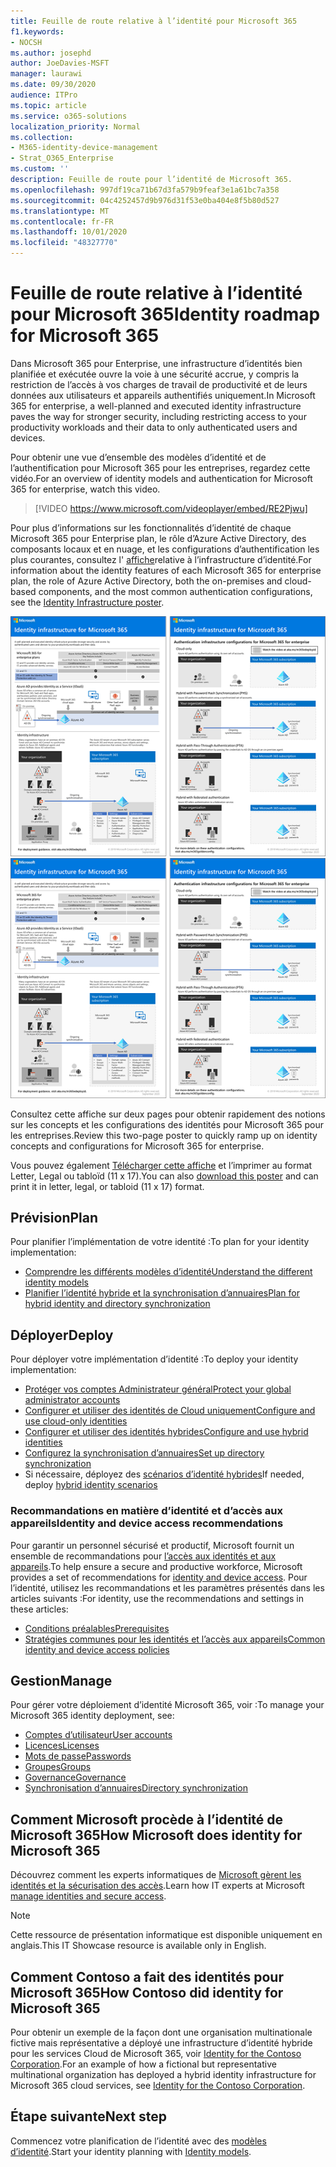```yaml
---
title: Feuille de route relative à l’identité pour Microsoft 365
f1.keywords:
- NOCSH
ms.author: josephd
author: JoeDavies-MSFT
manager: laurawi
ms.date: 09/30/2020
audience: ITPro
ms.topic: article
ms.service: o365-solutions
localization_priority: Normal
ms.collection:
- M365-identity-device-management
- Strat_O365_Enterprise
ms.custom: ''
description: Feuille de route pour l’identité de Microsoft 365.
ms.openlocfilehash: 997df19ca71b67d3fa579b9feaf3e1a61bc7a358
ms.sourcegitcommit: 04c4252457d9b976d31f53e0ba404e8f5b80d527
ms.translationtype: MT
ms.contentlocale: fr-FR
ms.lasthandoff: 10/01/2020
ms.locfileid: "48327770"
---
```

# <a name="identity-roadmap-for-microsoft-365"></a><span data-ttu-id="b3eb5-103">Feuille de route relative à l’identité pour Microsoft 365</span><span class="sxs-lookup"><span data-stu-id="b3eb5-103">Identity roadmap for Microsoft 365</span></span>

<span data-ttu-id="b3eb5-104">Dans Microsoft 365 pour Enterprise, une infrastructure d’identités bien planifiée et exécutée ouvre la voie à une sécurité accrue, y compris la restriction de l’accès à vos charges de travail de productivité et de leurs données aux utilisateurs et appareils authentifiés uniquement.</span><span class="sxs-lookup"><span data-stu-id="b3eb5-104">In Microsoft 365 for enterprise, a well-planned and executed identity infrastructure paves the way for stronger security, including restricting access to your productivity workloads and their data to only authenticated users and devices.</span></span>

<span data-ttu-id="b3eb5-105">Pour obtenir une vue d’ensemble des modèles d’identité et de l’authentification pour Microsoft 365 pour les entreprises, regardez cette vidéo.</span><span class="sxs-lookup"><span data-stu-id="b3eb5-105">For an overview of identity models and authentication for Microsoft 365 for enterprise, watch this video.</span></span>

<span data-ttu-id="b3eb5-106"><p> </p></span><span class="sxs-lookup"><span data-stu-id="b3eb5-106"><p> </p></span></span>

> [!VIDEO https://www.microsoft.com/videoplayer/embed/RE2Pjwu]

<span data-ttu-id="b3eb5-107">Pour plus d’informations sur les fonctionnalités d’identité de chaque Microsoft 365 pour Enterprise plan, le rôle d’Azure Active Directory, des composants locaux et en nuage, et les configurations d’authentification les plus courantes, consultez l' [affiche](../downloads/m365e-identity-infra.pdf)relative à l’infrastructure d’identité.</span><span class="sxs-lookup"><span data-stu-id="b3eb5-107">For information about the identity features of each Microsoft 365 for enterprise plan, the role of Azure Active Directory, both the on-premises and cloud-based components, and the most common authentication configurations, see the [Identity Infrastructure poster](../downloads/m365e-identity-infra.pdf).</span></span>

<span data-ttu-id="b3eb5-108">[![Affiche Infrastructure d’identités](../downloads/m365e-identity-infra.png)](../downloads/m365e-identity-infra.pdf)</span><span class="sxs-lookup"><span data-stu-id="b3eb5-108">[![The Identity Infrastructure poster](../downloads/m365e-identity-infra.png)](../downloads/m365e-identity-infra.pdf)</span></span>

<span data-ttu-id="b3eb5-109">Consultez cette affiche sur deux pages pour obtenir rapidement des notions sur les concepts et les configurations des identités pour Microsoft 365 pour les entreprises.</span><span class="sxs-lookup"><span data-stu-id="b3eb5-109">Review this two-page poster to quickly ramp up on identity concepts and configurations for Microsoft 365 for enterprise.</span></span>

<span data-ttu-id="b3eb5-110">Vous pouvez également [Télécharger cette affiche](https://github.com/MicrosoftDocs/microsoft-365-docs/raw/public/microsoft-365/downloads/m365e-identity-infra.pdf) et l’imprimer au format Letter, Legal ou tabloïd (11 x 17).</span><span class="sxs-lookup"><span data-stu-id="b3eb5-110">You can also [download this poster](https://github.com/MicrosoftDocs/microsoft-365-docs/raw/public/microsoft-365/downloads/m365e-identity-infra.pdf) and can print it in letter, legal, or tabloid (11 x 17) format.</span></span>

## <a name="plan"></a><span data-ttu-id="b3eb5-111">Prévision</span><span class="sxs-lookup"><span data-stu-id="b3eb5-111">Plan</span></span>

<span data-ttu-id="b3eb5-112">Pour planifier l’implémentation de votre identité :</span><span class="sxs-lookup"><span data-stu-id="b3eb5-112">To plan for your identity implementation:</span></span>

- [<span data-ttu-id="b3eb5-113">Comprendre les différents modèles d’identité</span><span class="sxs-lookup"><span data-stu-id="b3eb5-113">Understand the different identity models</span></span>](about-microsoft-365-identity.md)
- [<span data-ttu-id="b3eb5-114">Planifier l’identité hybride et la synchronisation d’annuaires</span><span class="sxs-lookup"><span data-stu-id="b3eb5-114">Plan for hybrid identity and directory synchronization</span></span>](plan-for-directory-synchronization.md)

## <a name="deploy"></a><span data-ttu-id="b3eb5-115">Déployer</span><span class="sxs-lookup"><span data-stu-id="b3eb5-115">Deploy</span></span>

<span data-ttu-id="b3eb5-116">Pour déployer votre implémentation d’identité :</span><span class="sxs-lookup"><span data-stu-id="b3eb5-116">To deploy your identity implementation:</span></span>

- [<span data-ttu-id="b3eb5-117">Protéger vos comptes Administrateur général</span><span class="sxs-lookup"><span data-stu-id="b3eb5-117">Protect your global administrator accounts</span></span>](protect-your-global-administrator-accounts.md)
- [<span data-ttu-id="b3eb5-118">Configurer et utiliser des identités de Cloud uniquement</span><span class="sxs-lookup"><span data-stu-id="b3eb5-118">Configure and use cloud-only identities</span></span>](cloud-only-identities.md)
- [<span data-ttu-id="b3eb5-119">Configurer et utiliser des identités hybrides</span><span class="sxs-lookup"><span data-stu-id="b3eb5-119">Configure and use hybrid identities</span></span>](prepare-for-directory-synchronization.md)
- [<span data-ttu-id="b3eb5-120">Configurez la synchronisation d’annuaires</span><span class="sxs-lookup"><span data-stu-id="b3eb5-120">Set up directory synchronization</span></span>](set-up-directory-synchronization.md)
- <span data-ttu-id="b3eb5-121">Si nécessaire, déployez des [scénarios d’identité hybrides](hybrid-solutions.md)</span><span class="sxs-lookup"><span data-stu-id="b3eb5-121">If needed, deploy [hybrid identity scenarios](hybrid-solutions.md)</span></span>

### <a name="identity-and-device-access-recommendations"></a><span data-ttu-id="b3eb5-122">Recommandations en matière d’identité et d’accès aux appareils</span><span class="sxs-lookup"><span data-stu-id="b3eb5-122">Identity and device access recommendations</span></span>

<span data-ttu-id="b3eb5-123">Pour garantir un personnel sécurisé et productif, Microsoft fournit un ensemble de recommandations pour [l’accès aux identités et aux appareils](microsoft-365-policies-configurations.md).</span><span class="sxs-lookup"><span data-stu-id="b3eb5-123">To help ensure a secure and productive workforce, Microsoft provides a set of recommendations for [identity and device access](microsoft-365-policies-configurations.md).</span></span> <span data-ttu-id="b3eb5-124">Pour l’identité, utilisez les recommandations et les paramètres présentés dans les articles suivants :</span><span class="sxs-lookup"><span data-stu-id="b3eb5-124">For identity, use the recommendations and settings in these articles:</span></span>

- [<span data-ttu-id="b3eb5-125">Conditions préalables</span><span class="sxs-lookup"><span data-stu-id="b3eb5-125">Prerequisites</span></span>](identity-access-prerequisites.md)
- [<span data-ttu-id="b3eb5-126">Stratégies communes pour les identités et l’accès aux appareils</span><span class="sxs-lookup"><span data-stu-id="b3eb5-126">Common identity and device access policies</span></span>](identity-access-policies.md)

## <a name="manage"></a><span data-ttu-id="b3eb5-127">Gestion</span><span class="sxs-lookup"><span data-stu-id="b3eb5-127">Manage</span></span>

<span data-ttu-id="b3eb5-128">Pour gérer votre déploiement d’identité Microsoft 365, voir :</span><span class="sxs-lookup"><span data-stu-id="b3eb5-128">To manage your Microsoft 365 identity deployment, see:</span></span>

- [<span data-ttu-id="b3eb5-129">Comptes d’utilisateur</span><span class="sxs-lookup"><span data-stu-id="b3eb5-129">User accounts</span></span>](manage-microsoft-365-accounts.md)
- [<span data-ttu-id="b3eb5-130">Licences</span><span class="sxs-lookup"><span data-stu-id="b3eb5-130">Licenses</span></span>](assign-licenses-to-user-accounts.md)
- [<span data-ttu-id="b3eb5-131">Mots de passe</span><span class="sxs-lookup"><span data-stu-id="b3eb5-131">Passwords</span></span>](manage-microsoft-365-passwords.md)
- [<span data-ttu-id="b3eb5-132">Groupes</span><span class="sxs-lookup"><span data-stu-id="b3eb5-132">Groups</span></span>](manage-microsoft-365-groups.md)
- [<span data-ttu-id="b3eb5-133">Governance</span><span class="sxs-lookup"><span data-stu-id="b3eb5-133">Governance</span></span>](manage-microsoft-365-identity-governance.md)
- [<span data-ttu-id="b3eb5-134">Synchronisation d’annuaires</span><span class="sxs-lookup"><span data-stu-id="b3eb5-134">Directory synchronization</span></span>](view-directory-synchronization-status.md)

## <a name="how-microsoft-does-identity-for-microsoft-365"></a><span data-ttu-id="b3eb5-135">Comment Microsoft procède à l’identité de Microsoft 365</span><span class="sxs-lookup"><span data-stu-id="b3eb5-135">How Microsoft does identity for Microsoft 365</span></span>

<span data-ttu-id="b3eb5-136">Découvrez comment les experts informatiques de [Microsoft gèrent les identités et la sécurisation des accès](https://www.microsoft.com/en-us/itshowcase/managing-user-identities-and-secure-access-at-microsoft).</span><span class="sxs-lookup"><span data-stu-id="b3eb5-136">Learn how IT experts at Microsoft [manage identities and secure access](https://www.microsoft.com/en-us/itshowcase/managing-user-identities-and-secure-access-at-microsoft).</span></span>

>[!Note]
><span data-ttu-id="b3eb5-137">Cette ressource de présentation informatique est disponible uniquement en anglais.</span><span class="sxs-lookup"><span data-stu-id="b3eb5-137">This IT Showcase resource is available only in English.</span></span>
>

## <a name="how-contoso-did-identity-for-microsoft-365"></a><span data-ttu-id="b3eb5-138">Comment Contoso a fait des identités pour Microsoft 365</span><span class="sxs-lookup"><span data-stu-id="b3eb5-138">How Contoso did identity for Microsoft 365</span></span>

<span data-ttu-id="b3eb5-139">Pour obtenir un exemple de la façon dont une organisation multinationale fictive mais représentative a déployé une infrastructure d’identité hybride pour les services Cloud de Microsoft 365, voir [Identity for the Contoso Corporation](contoso-identity.md).</span><span class="sxs-lookup"><span data-stu-id="b3eb5-139">For an example of how a fictional but representative multinational organization has deployed a hybrid identity infrastructure for Microsoft 365 cloud services, see [Identity for the Contoso Corporation](contoso-identity.md).</span></span>

## <a name="next-step"></a><span data-ttu-id="b3eb5-140">Étape suivante</span><span class="sxs-lookup"><span data-stu-id="b3eb5-140">Next step</span></span>

<span data-ttu-id="b3eb5-141">Commencez votre planification de l’identité avec des [modèles d’identité](about-microsoft-365-identity.md).</span><span class="sxs-lookup"><span data-stu-id="b3eb5-141">Start your identity planning with [Identity models](about-microsoft-365-identity.md).</span></span>

